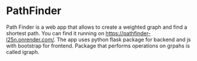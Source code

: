 # PathFinder
Path Finder is a web app that allows to create a weighted graph and find a shortest path. You can find it running on https://pathfinder-l25n.onrender.com/.
The app uses python flask package for backend and js with bootstrap for frontend. Package that performs operations on grpahs is called igraph.
